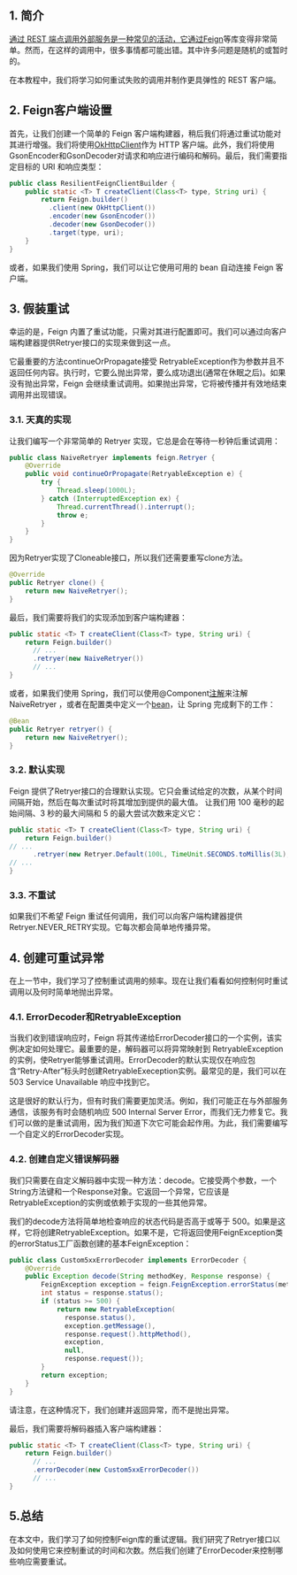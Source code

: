 ## 1. 简介

[通过 REST 端点调用外部服务是一种常见的活动，它通过Feign](https://www.baeldung.com/intro-to-feign)等库变得非常简单。然而，在这样的调用中，很多事情都可能出错。其中许多问题是随机的或暂时的。

在本教程中，我们将学习如何重试失败的调用并制作更具弹性的 REST 客户端。

## 2. Feign客户端设置

首先，让我们创建一个简单的 Feign 客户端构建器，稍后我们将通过重试功能对其进行增强。我们将使用[OkHttpClient](https://www.baeldung.com/guide-to-okhttp)作为 HTTP 客户端。此外，我们将使用GsonEncoder和GsonDecoder对请求和响应进行编码和解码。最后，我们需要指定目标的 URI 和响应类型：

```java
public class ResilientFeignClientBuilder {
    public static <T> T createClient(Class<T> type, String uri) {
        return Feign.builder()
          .client(new OkHttpClient())
          .encoder(new GsonEncoder())
          .decoder(new GsonDecoder())
          .target(type, uri);
    }
}
```

或者，如果我们使用 Spring，我们可以让它使用可用的 bean 自动连接 Feign 客户端。

## 3. 假装重试

幸运的是，Feign 内置了重试功能，只需对其进行配置即可。我们可以通过向客户端构建器提供Retryer接口的实现来做到这一点。

它最重要的方法continueOrPropagate接受 RetryableException作为参数并且不返回任何内容。执行时，它要么抛出异常，要么成功退出(通常在休眠之后)。如果没有抛出异常，Feign 会继续重试调用。如果抛出异常，它将被传播并有效地结束调用并出现错误。

### 3.1. 天真的实现

让我们编写一个非常简单的 Retryer 实现，它总是会在等待一秒钟后重试调用：

```java
public class NaiveRetryer implements feign.Retryer {
    @Override
    public void continueOrPropagate(RetryableException e) {
        try {
            Thread.sleep(1000L);
        } catch (InterruptedException ex) {
            Thread.currentThread().interrupt();
            throw e;
        }
    }
}

```

因为Retryer实现了Cloneable接口，所以我们还需要重写clone方法。

```java
@Override
public Retryer clone() {
    return new NaiveRetryer();
}

```

最后，我们需要将我们的实现添加到客户端构建器：

```java
public static <T> T createClient(Class<T> type, String uri) {
    return Feign.builder()
      // ...
      .retryer(new NaiveRetryer())    
      // ...
}
```

或者，如果我们使用 Spring，我们可以使用@Component[注解](https://www.baeldung.com/spring-component-annotation)来注解NaiveRetryer ，或者在配置类中定义一个[bean](https://www.baeldung.com/spring-bean)，让 Spring 完成剩下的工作：

```java
@Bean
public Retryer retryer() {
    return new NaiveRetryer();
}
```

### 3.2. 默认实现

Feign 提供了Retryer接口的合理默认实现。它只会重试给定的次数，从某个时间间隔开始，然后在每次重试时将其增加到提供的最大值。 让我们用 100 毫秒的起始间隔、3 秒的最大间隔和 5 的最大尝试次数来定义它：

```java
public static <T> T createClient(Class<T> type, String uri) {
    return Feign.builder()
// ...
      .retryer(new Retryer.Default(100L, TimeUnit.SECONDS.toMillis(3L), 5))    
// ...
}
```

### 3.3. 不重试

如果我们不希望 Feign 重试任何调用，我们可以向客户端构建器提供Retryer.NEVER_RETRY实现。它每次都会简单地传播异常。

## 4. 创建可重试异常

在上一节中，我们学习了控制重试调用的频率。现在让我们看看如何控制何时重试调用以及何时简单地抛出异常。

### 4.1. ErrorDecoder和RetryableException

当我们收到错误响应时，Feign 将其传递给ErrorDecoder接口的一个实例，该实例决定如何处理它。最重要的是，解码器可以将异常映射到 RetryableException 的实例，使Retryer能够重试调用。ErrorDecoder的默认实现仅在响应包含“Retry-After”标头时创建RetryableExeception实例。最常见的是，我们可以在 503 Service Unavailable 响应中找到它。

这是很好的默认行为，但有时我们需要更加灵活。例如，我们可能正在与外部服务通信，该服务有时会随机响应 500 Internal Server Error，而我们无力修复它。我们可以做的是重试调用，因为我们知道下次它可能会起作用。为此，我们需要编写一个自定义的ErrorDecoder实现。

### 4.2. 创建自定义错误解码器

我们只需要在自定义解码器中实现一种方法：decode。它接受两个参数，一个String方法键和一个Response对象。它返回一个异常，它应该是RetryableException的实例或依赖于实现的一些其他异常。

我们的decode方法将简单地检查响应的状态代码是否高于或等于 500。如果是这样，它将创建RetryableException。如果不是，它将返回使用FeignException类的errorStatus工厂函数创建的基本FeignException：

```java
public class Custom5xxErrorDecoder implements ErrorDecoder {
    @Override
    public Exception decode(String methodKey, Response response) {
        FeignException exception = feign.FeignException.errorStatus(methodKey, response);
        int status = response.status();
        if (status >= 500) {
            return new RetryableException(
              response.status(),
              exception.getMessage(),
              response.request().httpMethod(),
              exception,
              null,
              response.request());
        }
        return exception;
    }
}
```

请注意，在这种情况下，我们创建并返回异常，而不是抛出异常。

最后，我们需要将解码器插入客户端构建器：

```java
public static <T> T createClient(Class<T> type, String uri) {
    return Feign.builder()
      // ...
      .errorDecoder(new Custom5xxErrorDecoder())
      // ...
}
```

## 5.总结

在本文中，我们学习了如何控制Feign库的重试逻辑。我们研究了Retryer接口以及如何使用它来控制重试的时间和次数。然后我们创建了ErrorDecoder来控制哪些响应需要重试。